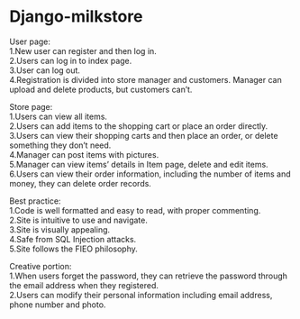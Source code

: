 # Django-milkstore  
User page:  
1.New user can register and then log in.  
2.Users can log in to index page.  
3.User can log out.  
4.Registration is divided into store manager and customers. Manager can upload and delete products, but customers can’t.  

Store page:  
1.Users can view all items.  
2.Users can add items to the shopping cart or place an order directly.  
3.Users can view their shopping carts and then place an order, or delete something they don’t need.  
4.Manager can post items with pictures.  
5.Manager can view items’ details in Item page, delete and edit items.  
6.Users can view their order information, including the number of items and money, they can delete order records.  

Best practice:  
1.Code is well formatted and easy to read, with proper commenting.  
2.Site is intuitive to use and navigate.  
3.Site is visually appealing.  
4.Safe from SQL Injection attacks.  
5.Site follows the FIEO philosophy.  

Creative portion:  
1.When users forget the password, they can retrieve the password through the email address when they registered.  
2.Users can modify their personal information including email address, phone number and photo.  
